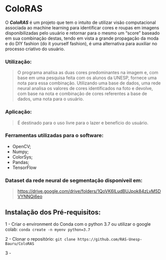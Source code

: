 # ColoRAS
O ***ColoRAS*** é um projeto que tem o intuito de utilizar visão computacional associada ao machine learning para identificar cores e roupas em imagens disponibilizadas pelo usuário e retornar para o mesmo um “score” baseado em sua combinação destas, tendo em vista a grande propagação da moda e do DIY fashion (do it yourself fashion), é uma alternativa para auxiliar no processo criativo do usuário.

### Utilização:
> O programa analisa as duas cores predominantes na imagem e, com base em uma pesquisa feita com os alunos da UNESP,  fornece uma nota para essa combinação. Utilizando uma base de dados, uma rede neural analisa os valores de cores identificados na foto e devolve, com base na nota e combinação de cores referentes a base de dados, uma nota para o usuário.

### Aplicação:
> É destinado para o uso livre para o lazer e benefício do usuário.

### Ferramentas utilizadas para o software:
- OpenCV;
- Numpy;
- ColorSys;
- Pandas;
- TensorFlow

### Dataset da rede neural de segmentação disponíveil em:
> https://drive.google.com/drive/folders/1QoVK6ILudBUJpok84zLvM5DVYNNQj6eo

## Instalação dos Pré-requisitos:

1 - Criar o environment do Conda com o python 3.7 ou utilizar o google colab:
`conda create -n myenv python=3.7`

2 - Clonar o repositório:
`git clone https://github.com/RAS-Unesp-Bauru/ColoRAS`

3 - 







 
